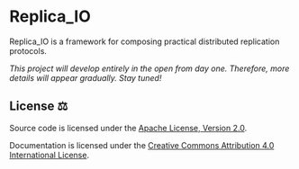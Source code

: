 # Replica_IO

Replica_IO is a framework for composing practical distributed
replication protocols.

_This project will develop entirely in the open from day one.
Therefore, more details will appear gradually. Stay tuned!_

## License ⚖️

Source code is licensed under the [Apache License, Version
2.0](LICENSE).

Documentation is licensed under the [Creative Commons Attribution 4.0
International License][cc-40].

[cc-40]: http://creativecommons.org/licenses/by/4.0/
